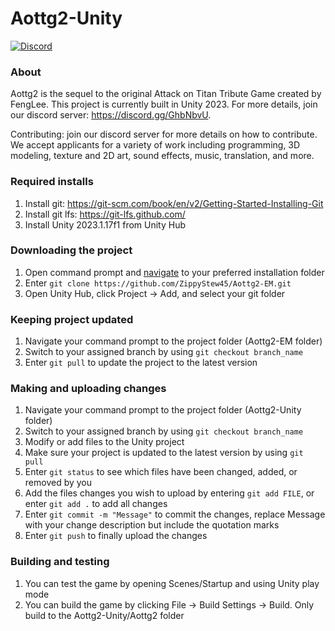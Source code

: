 # Aottg2-Unity
[![Discord](https://img.shields.io/discord/681641241125060652.svg)](https://discord.gg/GhbNbvU)  

### About
Aottg2 is the sequel to the original Attack on Titan Tribute Game created by FengLee. This project is currently built in Unity 2023. For more details, join our discord server: https://discord.gg/GhbNbvU.

Contributing: join our discord server for more details on how to contribute. We accept applicants for a variety of work including programming, 3D modeling, texture and 2D art, sound effects, music, translation, and more.

### Required installs
1. Install git: https://git-scm.com/book/en/v2/Getting-Started-Installing-Git
2. Install git lfs: https://git-lfs.github.com/
3. Install Unity 2023.1.17f1 from Unity Hub

### Downloading the project
1. Open command prompt and [navigate](https://www.howtogeek.com/659411/how-to-change-directories-in-command-prompt-on-windows-10/) to your preferred installation folder
2. Enter `git clone https://github.com/ZippyStew45/Aottg2-EM.git`
3. Open Unity Hub, click Project -> Add, and select your git folder

### Keeping project updated
1. Navigate your command prompt to the project folder (Aottg2-EM folder)
2. Switch to your assigned branch by using `git checkout branch_name`
3. Enter `git pull` to update the project to the latest version

### Making and uploading changes
1. Navigate your command prompt to the project folder (Aottg2-Unity folder)
2. Switch to your assigned branch by using `git checkout branch_name`
3. Modify or add files to the Unity project
4. Make sure your project is updated to the latest version by using `git pull`
5. Enter `git status` to see which files have been changed, added, or removed by you
6. Add the files changes you wish to upload by entering `git add FILE`, or enter `git add .` to add all changes
7. Enter `git commit -m "Message"` to commit the changes, replace Message with your change description but include the quotation marks
8. Enter `git push` to finally upload the changes

### Building and testing
1. You can test the game by opening Scenes/Startup and using Unity play mode
2. You can build the game by clicking File -> Build Settings -> Build. Only build to the Aottg2-Unity/Aottg2 folder
